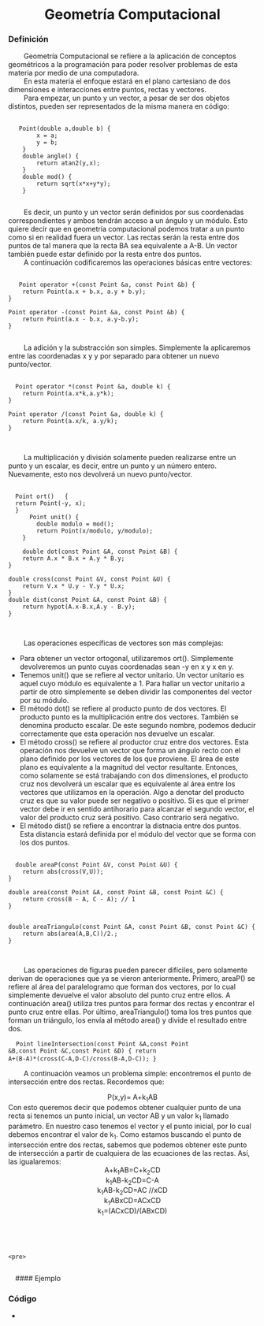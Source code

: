 <div align="center">

# Geometría Computacional  

 <div align="left">
 
 ### Definición  

&nbsp;&nbsp;&nbsp;&nbsp;&nbsp;&nbsp;&nbsp;&nbsp;Geometría Computacional se refiere a la aplicación de conceptos geométricos a la programación para poder resolver problemas de esta materia por medio de una computadora.  
&nbsp;&nbsp;&nbsp;&nbsp;&nbsp;&nbsp;&nbsp;&nbsp;En esta materia el enfoque estará en el plano cartesiano de dos dimensiones e interacciones entre puntos, rectas y vectores.  
&nbsp;&nbsp;&nbsp;&nbsp;&nbsp;&nbsp;&nbsp;&nbsp;Para empezar, un punto y un vector, a pesar de ser dos objetos distintos, pueden ser representados de la misma manera en código:  
  <pre>
  <code>
   Point(double a,double b) {
        x = a;
        y = b;
    } 
    double angle() {
        return atan2(y,x);
    }
    double mod() {
        return sqrt(x*x+y*y);
    }
  </code>
</pre>  
   
&nbsp;&nbsp;&nbsp;&nbsp;&nbsp;&nbsp;&nbsp;&nbsp;Es decir, un punto y un vector serán definidos por sus coordenadas correspondientes y ambos tendrán acceso a un ángulo y un módulo. Esto quiere decir que en geometría computacional podemos tratar a un punto como si en realidad fuera un vector. Las rectas serán la resta entre dos puntos de tal manera que la recta BA sea equivalente a A-B. Un vector también puede estar definido por la resta entre dos puntos.  
&nbsp;&nbsp;&nbsp;&nbsp;&nbsp;&nbsp;&nbsp;&nbsp;A continuación codificaremos las operaciones básicas entre vectores:  
   <pre>
  <code>
   Point operator +(const Point &a, const Point &b) {
    return Point(a.x + b.x, a.y + b.y);
}

Point operator -(const Point &a, const Point &b) {
    return Point(a.x - b.x, a.y-b.y); 
}
  </code>
</pre> 
  
  &nbsp;&nbsp;&nbsp;&nbsp;&nbsp;&nbsp;&nbsp;&nbsp;La adición y la substracción son simples. Simplemente la aplicaremos entre las coordenadas x y y por separado para obtener un nuevo punto/vector.  
  <pre>
  <code>
  Point operator *(const Point &a, double k) {
    return Point(a.x*k,a.y*k); 
}

Point operator /(const Point &a, double k) {
    return Point(a.x/k, a.y/k); 
}
  </code>
  </pre>
  &nbsp;&nbsp;&nbsp;&nbsp;&nbsp;&nbsp;&nbsp;&nbsp;La multiplicación y división solamente pueden realizarse entre un punto y un escalar, es decir, entre un punto y un número entero. Nuevamente, esto nos devolverá un nuevo punto/vector.  
  <pre>
  <code>
  Point ort()   { 
  return Point(-y, x); 
  }
      Point unit() {
        double modulo = mod();
        return Point(x/modulo, y/modulo);
    }
    
    double dot(const Point &A, const Point &B) {
    return A.x * B.x + A.y * B.y; 
}

double cross(const Point &V, const Point &U) {
    return V.x * U.y - V.y * U.x;
}
double dist(const Point &A, const Point &B) {
    return hypot(A.x-B.x,A.y - B.y);
}
  </code>
  </pre>
  &nbsp;&nbsp;&nbsp;&nbsp;&nbsp;&nbsp;&nbsp;&nbsp;Las operaciones específicas de vectores son más complejas:  
  * Para obtener un vector ortogonal, utilizaremos ort(). Simplemente devolveremos un punto cuyas coordenadas sean -y en x y x en y.  
  * Tenemos unit() que se refiere al vector unitario. Un vector unitario es aquel cuyo módulo es equivalente a 1. Para hallar un vector unitario a partir de otro simplemente se deben dividir las componentes del vector por su módulo.  
  * El método dot() se refiere al producto punto de dos vectores. El producto punto es la multiplicación entre dos vectores. También se denomina producto escalar. De este segundo nombre, podemos deducir correctamente que esta operación nos devuelve un escalar.  
  * El método cross() se refiere al productor cruz entre dos vectores. Esta operación nos devuelve un vector que forma un ángulo recto con el plano definido por los vectores de los que proviene. El área de este plano es equivalente a la magnitud del vector resultante. Entonces, como solamente se está trabajando con dos dimensiones, el producto cruz nos devolverá un escalar que es equivalente al área entre los vectores que utilizamos en la operación. Algo a denotar del producto cruz es que su valor puede ser negativo o positivo. Si es que el primer vector debe ir en sentido antihorario para alcanzar el segundo vector, el valor del producto cruz será positivo. Caso contrario será negativo.  
  * El método dist() se refiere a encontrar la distnacia entre dos puntos. Esta distancia estará definida por el módulo del vector que se forma con los dos puntos.  
  <pre>
  <code>
  double areaP(const Point &V, const Point &U) {
    return abs(cross(V,U));
} 

double area(const Point &A, const Point &B, const Point &C) {
    return cross(B - A, C - A); // 1
}


double areaTriangulo(const Point &A, const Point &B, const Point &C) {
    return abs(area(A,B,C))/2.; 
}
  </code>
  </pre>
  &nbsp;&nbsp;&nbsp;&nbsp;&nbsp;&nbsp;&nbsp;&nbsp;Las operaciones de figuras pueden parecer difíciles, pero solamente derivan de operaciones que ya se vieron anteriormente. Primero, areaP() se refiere al área del paralelogramo que forman dos vectores, por lo cual simplemente devuelve el valor absoluto del punto cruz entre ellos. A continuación area() utiliza tres puntos para formar dos rectas y encontrar el punto cruz entre ellas. Por último, areaTriangulo() toma los tres puntos que forman un triángulo, los envía al método area() y divide el resultado entre dos.  
    <pre>
  <code>
  Point lineIntersection(const Point &A,const Point &B,const Point &C,const Point &D) {
    return A+(B-A)*(cross(C-A,D-C)/cross(B-A,D-C));
}
  </code>
  </pre>
  &nbsp;&nbsp;&nbsp;&nbsp;&nbsp;&nbsp;&nbsp;&nbsp;A continuación veamos un problema simple: encontremos el punto de intersección entre dos rectas. Recordemos que:  
  <div align="center">  
   P(x,y)= A+k<sub>1</sub>AB
  <div align="left">  
   Con esto queremos decir que podemos obtener cualquier punto de una recta si tenemos un punto inicial, un vector AB y un valor k<sub>1</sub> llamado parámetro.  
   En nuestro caso tenemos el vector y el punto inicial, por lo cual debemos encontrar el valor de k<sub>1</sub>. Como estamos buscando el punto de intersección entre dos rectas, sabemos que podemos obtener este punto de intersección a partir de cualquiera de las ecuaciones de las rectas. Así, las igualaremos:  
<div align="center">  
A+k<sub>1</sub>AB=C+k<sub>2</sub>CD <br> 
k<sub>1</sub>AB-k<sub>2</sub>CD=C-A  <br>
k<sub>1</sub>AB-k<sub>2</sub>CD=AC //xCD  <br>
k<sub>1</sub>ABxCD=ACxCD  <br>
k<sub>1</sub>=(ACxCD)/(ABxCD)  <br>
<div align="left">  
    <pre>
  <code>
  </code>
  </pre>
  
    <pre>
  <code>
  </code>
  </pre>
  #### Ejemplo

   ### Código
  * []()  

